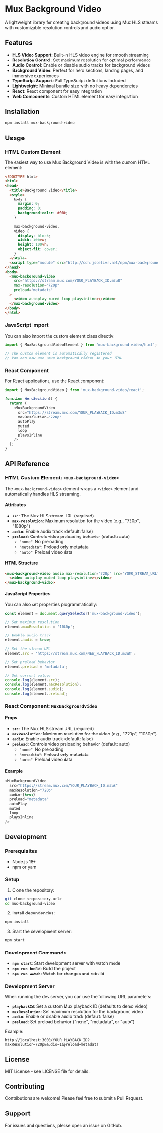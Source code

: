 # Mux Background Video

A lightweight library for creating background videos using Mux HLS streams with customizable resolution controls and audio option.

## Features

- **HLS Video Support**: Built-in HLS video engine for smooth streaming
- **Resolution Control**: Set maximum resolution for optimal performance
- **Audio Control**: Enable or disable audio tracks for background videos
- **Background Video**: Perfect for hero sections, landing pages, and immersive experiences
- **TypeScript Support**: Full TypeScript definitions included
- **Lightweight**: Minimal bundle size with no heavy dependencies
- **React**: React component for easy integration
- **Web Components**: Custom HTML element for easy integration

## Installation

```bash
npm install mux-background-video
```

## Usage

### HTML Custom Element

The easiest way to use Mux Background Video is with the custom HTML element:

```html
<!DOCTYPE html>
<html>
<head>
  <title>Background Video</title>
  <style>
    body {
      margin: 0;
      padding: 0;
      background-color: #000;
    }
    
    mux-background-video, 
    video {
      display: block;
      width: 100vw;
      height: 100vh;
      object-fit: cover;
    }
  </style>
  <script type="module" src="http://cdn.jsdelivr.net/npm/mux-background-video/html/+esm"></script>
</head>
<body>
  <mux-background-video 
    src="https://stream.mux.com/YOUR_PLAYBACK_ID.m3u8" 
    max-resolution="720p"
    preload="metadata"
  >
    <video autoplay muted loop playsinline></video>
  </mux-background-video>
</body>
</html>
```

### JavaScript Import

You can also import the custom element class directly:

```typescript
import { MuxBackgroundVideoElement } from 'mux-background-video/html';

// The custom element is automatically registered
// You can now use <mux-background-video> in your HTML
```

### React Component

For React applications, use the React component:

```typescript
import { MuxBackgroundVideo } from 'mux-background-video/react';

function HeroSection() {
  return (
    <MuxBackgroundVideo
      src="https://stream.mux.com/YOUR_PLAYBACK_ID.m3u8"
      maxResolution="720p"
      autoPlay 
      muted 
      loop 
      playsInline
    />
  );
}
```

## API Reference

### HTML Custom Element: `<mux-background-video>`

The `<mux-background-video>` element wraps a `<video>` element and automatically handles HLS streaming.

#### Attributes

- **`src`**: The Mux HLS stream URL (required)
- **`max-resolution`**: Maximum resolution for the video (e.g., "720p", "1080p")
- **`audio`**: Enable audio track (default: false)
- **`preload`**: Controls video preloading behavior (default: auto)
  - `"none"`: No preloading
  - `"metadata"`: Preload only metadata
  - `"auto"`: Preload video data

#### HTML Structure

```html
<mux-background-video audio max-resolution="720p" src="YOUR_STREAM_URL">
  <video autoplay muted loop playsinline></video>
</mux-background-video>
```

#### JavaScript Properties

You can also set properties programmatically:

```typescript
const element = document.querySelector('mux-background-video');

// Set maximum resolution
element.maxResolution = '1080p';

// Enable audio track
element.audio = true;

// Set the stream URL
element.src = 'https://stream.mux.com/NEW_PLAYBACK_ID.m3u8';

// Set preload behavior
element.preload = 'metadata';

// Get current values
console.log(element.src);
console.log(element.maxResolution);
console.log(element.audio);
console.log(element.preload);
```

### React Component: `MuxBackgroundVideo`

#### Props

- **`src`**: The Mux HLS stream URL (required)
- **`maxResolution`**: Maximum resolution for the video (e.g., "720p", "1080p")
- **`audio`**: Enable audio track (default: false)
- **`preload`**: Controls video preloading behavior (default: auto)
  - `"none"`: No preloading
  - `"metadata"`: Preload only metadata
  - `"auto"`: Preload video data


#### Example

```typescript
<MuxBackgroundVideo
  src="https://stream.mux.com/YOUR_PLAYBACK_ID.m3u8"
  maxResolution="720p"
  audio={true}
  preload="metadata"
  autoPlay
  muted
  loop
  playsInline
/>
```

## Development

### Prerequisites

- Node.js 18+ 
- npm or yarn

### Setup

1. Clone the repository:
```bash
git clone <repository-url>
cd mux-background-video
```

2. Install dependencies:
```bash
npm install
```

3. Start the development server:
```bash
npm start
```

### Development Commands

- **`npm start`**: Start development server with watch mode
- **`npm run build`**: Build the project
- **`npm run watch`**: Watch for changes and rebuild

### Development Server

When running the dev server, you can use the following URL parameters:

- **`playbackId`**: Set a custom Mux playback ID (defaults to demo video)
- **`maxResolution`**: Set maximum resolution for the background video
- **`audio`**: Enable or disable audio track (default: false)
- **`preload`**: Set preload behavior ("none", "metadata", or "auto")

Example:
```
http://localhost:3000/YOUR_PLAYBACK_ID?maxResolution=720p&audio=1&preload=metadata
```

## License

MIT License - see LICENSE file for details.

## Contributing

Contributions are welcome! Please feel free to submit a Pull Request.

## Support

For issues and questions, please open an issue on GitHub.
